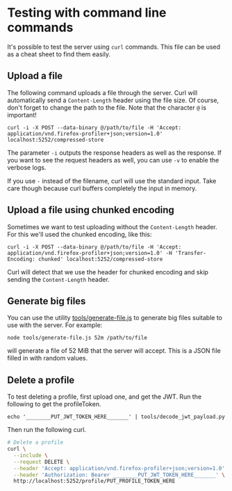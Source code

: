 # Testing with command line commands

It's possible to test the server using `curl` commands. This file can be used as
a cheat sheet to find them easily.

## Upload a file
The following command uploads a file through the server. Curl will automatically
send a `Content-Length` header using the file size. Of course, don't forget to
change the path to the file. Note that the character `@` is important!
```
curl -i -X POST --data-binary @/path/to/file -H 'Accept: application/vnd.firefox-profiler+json;version=1.0' localhost:5252/compressed-store
```

The parameter `-i` outputs the response headers as well as the response.
If you want to see the request headers as well, you can use `-v` to enable the
verbose logs.

If you use `-` instead of the filename, curl will use the standard input. Take
care though because curl buffers completely the input in memory.

## Upload a file using chunked encoding

Sometimes we want to test uploading without the `Content-Length` header. For
this we'll used the chunked encoding, like this:

```
curl -i -X POST --data-binary @/path/to/file -H 'Accept: application/vnd.firefox-profiler+json;version=1.0' -H 'Transfer-Encoding: chunked' localhost:5252/compressed-store
```

Curl will detect that we use the header for chunked encoding and skip sending
the `Content-Length` header.

## Generate big files

You can use the utility [tools/generate-file.js](../tools/generate-file.js) to generate
big files suitable to use with the server. For example:
```
node tools/generate-file.js 52m /path/to/file
```
will generate a file of 52 MiB that the server will accept. This is a JSON file
filled in with random values.

## Delete a profile

To test deleting a profile, first upload one, and get the JWT. Run the following to get the profileToken.

```
echo '________PUT_JWT_TOKEN_HERE_______' | tools/decode_jwt_payload.py
```

Then run the following curl.

```sh
# Delete a profile
curl \
  --include \
  --request DELETE \
  --header 'Accept: application/vnd.firefox-profiler+json;version=1.0' \
  --header 'Authorization: Bearer ________PUT_JWT_TOKEN_HERE_______' \
  http://localhost:5252/profile/PUT_PROFILE_TOKEN_HERE
```
